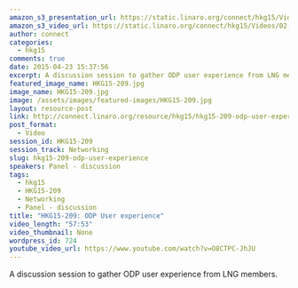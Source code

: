 ```yaml
---
amazon_s3_presentation_url: https://static.linaro.org/connect/hkg15/Videos/02-10-Tuesday/HKG15-209.pdf
amazon_s3_video_url: https://static.linaro.org/connect/hkg15/Videos/02-10-Tuesday/HKG15-209%20ODP%20User%20experience.mp4
author: connect
categories:
  - hkg15
comments: true
date: 2015-04-23 15:37:56
excerpt: A discussion session to gather ODP user experience from LNG members.
featured_image_name: HKG15-209.jpg
image_name: HKG15-209.jpg
image: /assets/images/featured-images/HKG15-209.jpg
layout: resource-post
link: http://connect.linaro.org/resource/hkg15/hkg15-209-odp-user-experience/
post_format:
  - Video
session_id: HKG15-209
session_track: Networking
slug: hkg15-209-odp-user-experience
speakers: Panel - discussion
tags:
  - hkg15
  - HKG15-209
  - Networking
  - Panel - discussion
title: "HKG15-209: ODP User experience"
video_length: "57:53"
video_thumbnail: None
wordpress_id: 724
youtube_video_url: https://www.youtube.com/watch?v=O8CTPC-JhJU
---
```


A discussion session to gather ODP user experience from LNG members.
